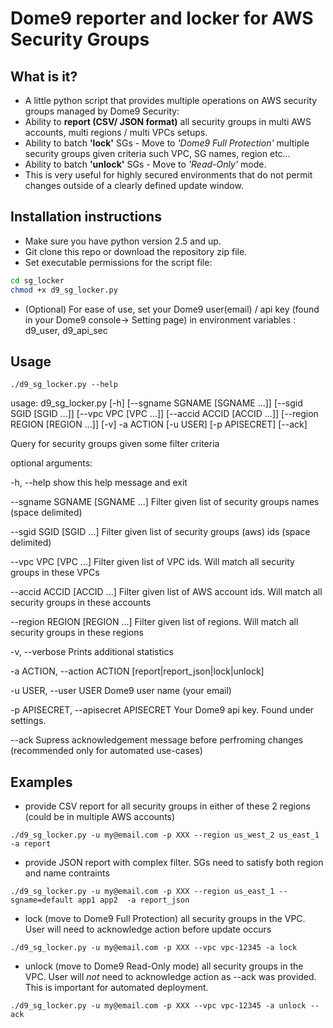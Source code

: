 # Dome9 reporter and locker for AWS Security Groups

## What is it?
- A little python script that provides multiple operations on AWS security groups managed by Dome9 Security:
- Ability to **report (CSV/ JSON format)** all security groups in multi AWS accounts, multi regions / multi VPCs setups.
- Ability to batch **'lock'** SGs - Move to *'Dome9 Full Protection'* multiple security groups given criteria such VPC, SG names, region etc...
- Ability to batch **'unlock'** SGs - Move to *'Read-Only'* mode.
- This is very useful for highly secured environments that do not permit changes outside of a clearly defined update window.

## Installation instructions
- Make sure you have python version 2.5 and up.
- Git clone this repo or download the repository zip file.
- Set executable permissions for the script file:

```bash
cd sg_locker
chmod +x d9_sg_locker.py
```

- (Optional) For ease of use, set your Dome9 user(email) / api key (found in your Dome9 console-> Setting page) in environment variables : d9_user, d9_api_sec 

## Usage

```
./d9_sg_locker.py --help
```

usage: d9_sg_locker.py [-h] [--sgname SGNAME [SGNAME ...]]
                       [--sgid SGID [SGID ...]] [--vpc VPC [VPC ...]]
                       [--accid ACCID [ACCID ...]]
                       [--region REGION [REGION ...]] [-v] -a ACTION [-u USER]
                       [-p APISECRET] [--ack]

Query for security groups given some filter criteria

optional arguments:

  -h, --help            show this help message and exit
  
  --sgname SGNAME [SGNAME ...]
                        Filter given list of security groups names (space
                        delimited)
						
  --sgid SGID [SGID ...]
                        Filter given list of security groups (aws) ids (space
                        delimited)
						
  --vpc VPC [VPC ...]   Filter given list of VPC ids. Will match all security
                        groups in these VPCs
						
  --accid ACCID [ACCID ...]
                        Filter given list of AWS account ids. Will match all
                        security groups in these accounts
						
  --region REGION [REGION ...]
                        Filter given list of regions. Will match all security
                        groups in these regions
						
  -v, --verbose         Prints additional statistics
  
  -a ACTION, --action ACTION
                        [report|report_json|lock|unlock]
						
  -u USER, --user USER  Dome9 user name (your email)
  
  -p APISECRET, --apisecret APISECRET
                        Your Dome9 api key. Found under settings.
						
  --ack                 Supress acknowledgement message before perfroming
                        changes (recommended only for automated use-cases)

					
## Examples
* provide CSV report for all security groups in either of these 2 regions (could be in multiple AWS accounts)

```
./d9_sg_locker.py -u my@email.com -p XXX --region us_west_2 us_east_1 -a report
```

* provide JSON report with complex filter. SGs need to satisfy both region and name contraints

```
./d9_sg_locker.py -u my@email.com -p XXX --region us_east_1 --sgname=default app1 app2  -a report_json
```

* lock (move to Dome9 Full Protection) all security groups in the VPC. User will need to acknowledge action before update occurs

```
./d9_sg_locker.py -u my@email.com -p XXX --vpc vpc-12345 -a lock
```

* unlock (move to Dome9 Read-Only mode) all security groups in the VPC. User will *not* need to acknowledge action as --ack was provided. This is important for automated deployment.

```
./d9_sg_locker.py -u my@email.com -p XXX --vpc vpc-12345 -a unlock --ack
```
